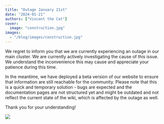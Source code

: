 ```yaml
---
title: "Outage January 21st"
date: "2024-01-21"
authors: ["Vincent the Cat"]
cover: 
  image: "construction.jpg"
images:
  - "/blog/images/construction.jpg"
---
```


We regret to inform you that we are currently experiencing an outage in our main cluster. We are currently actively investigating the cause of this issue. We understand the inconvenience this may cause and appreciate your patience during this time.

In the meantime, we have deployed a beta version of our website to ensure that information are still reachable for the community. Please note that this is a quick and temporary solution - bugs are expected and the documentation pages are not structured yet and might be outdated and not reflect the current state of the wiki, which is affected by the outage as well.

Thank you for your understanding!

![](/blog/images/construction.jpg)